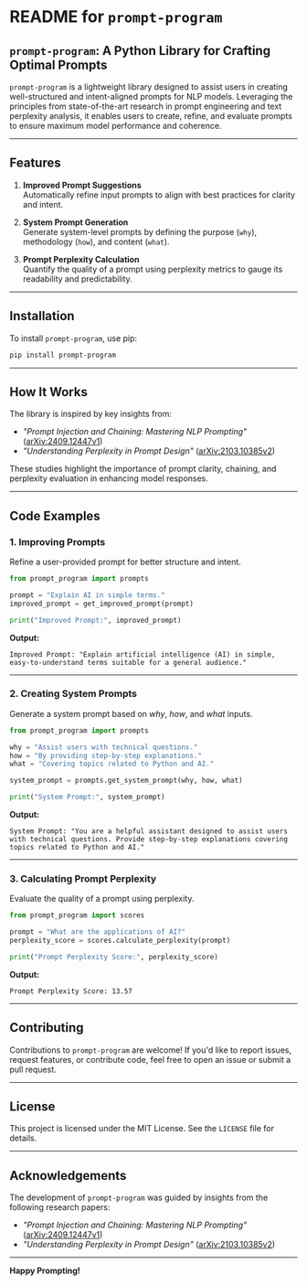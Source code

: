 # README for `prompt-program`

## `prompt-program`: A Python Library for Crafting Optimal Prompts

`prompt-program` is a lightweight library designed to assist users in creating well-structured and intent-aligned prompts for NLP models. Leveraging the principles from state-of-the-art research in prompt engineering and text perplexity analysis, it enables users to create, refine, and evaluate prompts to ensure maximum model performance and coherence.

---

## Features

1. **Improved Prompt Suggestions**  
   Automatically refine input prompts to align with best practices for clarity and intent.

2. **System Prompt Generation**  
   Generate system-level prompts by defining the purpose (`why`), methodology (`how`), and content (`what`).

3. **Prompt Perplexity Calculation**  
   Quantify the quality of a prompt using perplexity metrics to gauge its readability and predictability.

---

## Installation

To install `prompt-program`, use pip:

```bash
pip install prompt-program
```

---

## How It Works

The library is inspired by key insights from:  
- *"Prompt Injection and Chaining: Mastering NLP Prompting"* ([arXiv:2409.12447v1](https://arxiv.org/pdf/2409.12447v1))  
- *"Understanding Perplexity in Prompt Design"* ([arXiv:2103.10385v2](https://arxiv.org/pdf/2103.10385v2))  

These studies highlight the importance of prompt clarity, chaining, and perplexity evaluation in enhancing model responses. 

---

## Code Examples

### 1. **Improving Prompts**

Refine a user-provided prompt for better structure and intent.

```python
from prompt_program import prompts

prompt = "Explain AI in simple terms."
improved_prompt = get_improved_prompt(prompt)

print("Improved Prompt:", improved_prompt)
```

**Output:**  
```plaintext
Improved Prompt: "Explain artificial intelligence (AI) in simple, easy-to-understand terms suitable for a general audience."
```

---

### 2. **Creating System Prompts**

Generate a system prompt based on *why*, *how*, and *what* inputs.

```python
from prompt_program import prompts

why = "Assist users with technical questions."
how = "By providing step-by-step explanations."
what = "Covering topics related to Python and AI."

system_prompt = prompts.get_system_prompt(why, how, what)

print("System Prompt:", system_prompt)
```

**Output:**  
```plaintext
System Prompt: "You are a helpful assistant designed to assist users with technical questions. Provide step-by-step explanations covering topics related to Python and AI."
```

---

### 3. **Calculating Prompt Perplexity**

Evaluate the quality of a prompt using perplexity.

```python
from prompt_program import scores

prompt = "What are the applications of AI?"
perplexity_score = scores.calculate_perplexity(prompt)

print("Prompt Perplexity Score:", perplexity_score)
```

**Output:**  
```plaintext
Prompt Perplexity Score: 13.57
```

---

## Contributing

Contributions to `prompt-program` are welcome! If you'd like to report issues, request features, or contribute code, feel free to open an issue or submit a pull request.

---

## License

This project is licensed under the MIT License. See the `LICENSE` file for details.

---

## Acknowledgements

The development of `prompt-program` was guided by insights from the following research papers:  
- *"Prompt Injection and Chaining: Mastering NLP Prompting"* ([arXiv:2409.12447v1](https://arxiv.org/pdf/2409.12447v1))  
- *"Understanding Perplexity in Prompt Design"* ([arXiv:2103.10385v2](https://arxiv.org/pdf/2103.10385v2))  

--- 

**Happy Prompting!**